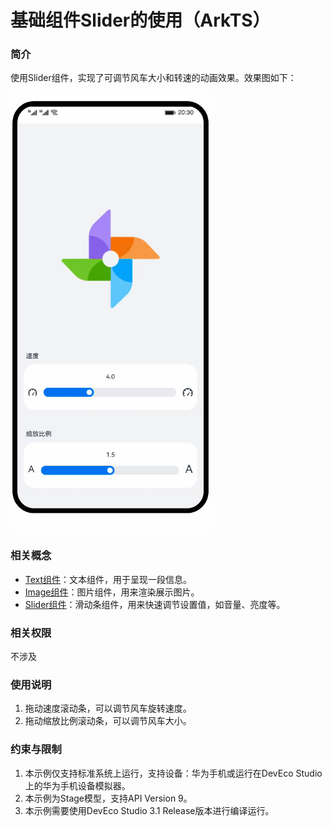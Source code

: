 # 基础组件Slider的使用（ArkTS）
### 简介
使用Slider组件，实现了可调节风车大小和转速的动画效果。效果图如下：

![](screenshots/device/slider.gif)
### 相关概念
- [Text组件](https://developer.harmonyos.com/cn/docs/documentation/doc-references-V3/ts-basic-components-text-0000001477981201-V3)：文本组件，用于呈现一段信息。
- [Image组件](https://developer.harmonyos.com/cn/docs/documentation/doc-references-V3/ts-basic-components-image-0000001428061728-V3)：图片组件，用来渲染展示图片。
- [Slider组件](https://developer.harmonyos.com/cn/docs/documentation/doc-references-V3/ts-basic-components-slider-0000001427744820-V3)：滑动条组件，用来快速调节设置值，如音量、亮度等。
### 相关权限
不涉及
### 使用说明
1. 拖动速度滚动条，可以调节风车旋转速度。
2. 拖动缩放比例滚动条，可以调节风车大小。
### 约束与限制
1. 本示例仅支持标准系统上运行，支持设备：华为手机或运行在DevEco Studio上的华为手机设备模拟器。
2. 本示例为Stage模型，支持API Version 9。
3. 本示例需要使用DevEco Studio 3.1 Release版本进行编译运行。


